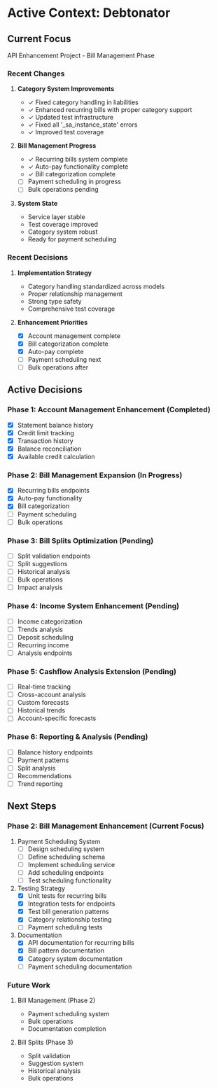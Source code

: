 # Active Context: Debtonator

## Current Focus
API Enhancement Project - Bill Management Phase

### Recent Changes
1. **Category System Improvements**
   - ✓ Fixed category handling in liabilities
   - ✓ Enhanced recurring bills with proper category support
   - ✓ Updated test infrastructure
   - ✓ Fixed all '_sa_instance_state' errors
   - ✓ Improved test coverage

2. **Bill Management Progress**
   - ✓ Recurring bills system complete
   - ✓ Auto-pay functionality complete
   - ✓ Bill categorization complete
   - [ ] Payment scheduling in progress
   - [ ] Bulk operations pending

3. **System State**
   - Service layer stable
   - Test coverage improved
   - Category system robust
   - Ready for payment scheduling

### Recent Decisions
1. **Implementation Strategy**
   - Category handling standardized across models
   - Proper relationship management
   - Strong type safety
   - Comprehensive test coverage

2. **Enhancement Priorities**
   - [x] Account management complete
   - [x] Bill categorization complete
   - [x] Auto-pay complete
   - [ ] Payment scheduling next
   - [ ] Bulk operations after

## Active Decisions

### Phase 1: Account Management Enhancement (Completed)
- [x] Statement balance history
- [x] Credit limit tracking
- [x] Transaction history
- [x] Balance reconciliation
- [x] Available credit calculation

### Phase 2: Bill Management Expansion (In Progress)
- [x] Recurring bills endpoints
- [x] Auto-pay functionality
- [x] Bill categorization
- [ ] Payment scheduling
- [ ] Bulk operations

### Phase 3: Bill Splits Optimization (Pending)
- [ ] Split validation endpoints
- [ ] Split suggestions
- [ ] Historical analysis
- [ ] Bulk operations
- [ ] Impact analysis

### Phase 4: Income System Enhancement (Pending)
- [ ] Income categorization
- [ ] Trends analysis
- [ ] Deposit scheduling
- [ ] Recurring income
- [ ] Analysis endpoints

### Phase 5: Cashflow Analysis Extension (Pending)
- [ ] Real-time tracking
- [ ] Cross-account analysis
- [ ] Custom forecasts
- [ ] Historical trends
- [ ] Account-specific forecasts

### Phase 6: Reporting & Analysis (Pending)
- [ ] Balance history endpoints
- [ ] Payment patterns
- [ ] Split analysis
- [ ] Recommendations
- [ ] Trend reporting

## Next Steps

### Phase 2: Bill Management Enhancement (Current Focus)
1. Payment Scheduling System
   - [ ] Design scheduling system
   - [ ] Define scheduling schema
   - [ ] Implement scheduling service
   - [ ] Add scheduling endpoints
   - [ ] Test scheduling functionality

2. Testing Strategy
   - [x] Unit tests for recurring bills
   - [x] Integration tests for endpoints
   - [x] Test bill generation patterns
   - [x] Category relationship testing
   - [ ] Payment scheduling tests

3. Documentation
   - [x] API documentation for recurring bills
   - [x] Bill pattern documentation
   - [x] Category system documentation
   - [ ] Payment scheduling documentation

### Future Work
1. Bill Management (Phase 2)
   - Payment scheduling system
   - Bulk operations
   - Documentation completion

2. Bill Splits (Phase 3)
   - Split validation
   - Suggestion system
   - Historical analysis
   - Bulk operations
